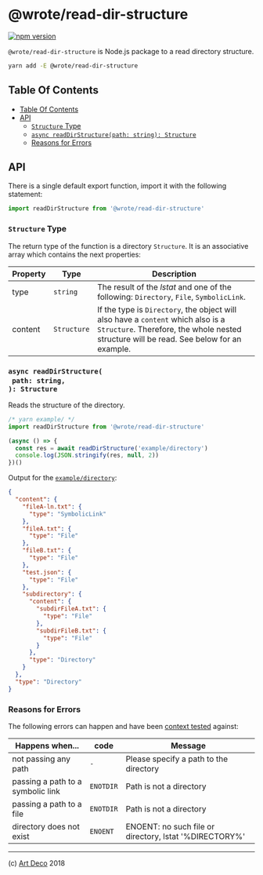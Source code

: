 # @wrote/read-dir-structure

[![npm version](https://badge.fury.io/js/%40wrote%2Fread-dir-structure.svg)](https://npmjs.org/package/@wrote/read-dir-structure)

`@wrote/read-dir-structure` is Node.js package to a read directory structure.

```sh
yarn add -E @wrote/read-dir-structure
```

## Table Of Contents

- [Table Of Contents](#table-of-contents)
- [API](#api)
  * [`Structure` Type](#structure-type)
  * [`async readDirStructure(path: string): Structure`](#async-readdirstructurepath-string-structure)
  * [Reasons for Errors](#reasons-for-errors)

## API

There is a single default export function, import it with the following statement:

```js
import readDirStructure from '@wrote/read-dir-structure'
```

### `Structure` Type

The return type of the function is a directory `Structure`. It is an associative array which contains the next properties:

| Property | Type | Description |
| -------- | ---- | ----------- |
| type | `string` | The result of the _lstat_ and one of the following: `Directory`, `File`, `SymbolicLink`. |
| content | `Structure` | If the type is `Directory`, the object will also have a `content` which also is a `Structure`. Therefore, the whole nested structure will be read. See below for an example. |


### `async readDirStructure(`<br/>&nbsp;&nbsp;`path: string,`<br/>`): Structure`

Reads the structure of the directory.

```javascript
/* yarn example/ */
import readDirStructure from '@wrote/read-dir-structure'

(async () => {
  const res = await readDirStructure('example/directory')
  console.log(JSON.stringify(res, null, 2))
})()
```

Output for the [`example/directory`](example/directory):

```json
{
  "content": {
    "fileA-ln.txt": {
      "type": "SymbolicLink"
    },
    "fileA.txt": {
      "type": "File"
    },
    "fileB.txt": {
      "type": "File"
    },
    "test.json": {
      "type": "File"
    },
    "subdirectory": {
      "content": {
        "subdirFileA.txt": {
          "type": "File"
        },
        "subdirFileB.txt": {
          "type": "File"
        }
      },
      "type": "Directory"
    }
  },
  "type": "Directory"
}
```

### Reasons for Errors

The following errors can happen and have been [context tested](test/spec/errors.js) against:

| Happens when... | code | Message |
| --------------- | ---- | ------- |
| not passing any path | `-` | Please specify a path to the directory |
| passing a path to a symbolic link | `ENOTDIR` | Path is not a directory |
| passing a path to a file | `ENOTDIR` | Path is not a directory |
| directory does not exist | `ENOENT` | ENOENT: no such file or directory, lstat '%DIRECTORY%' |

---

(c) [Art Deco][1] 2018

[1]: https://artdeco.bz
